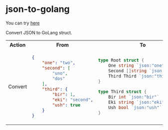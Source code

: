 # json-to-golang

You can try [here](https://zh1gr.github.io/json-to-golang/)

Convert JSON to GoLang struct.

<table>
<tr>
<th> Action </th>
<th> From </th>
<th> To </th>
</tr>
<tr>
<td>Convert</td>
<td>

```json
{
    "one": "two",
    "second": [
        "uno",
        "dos"
    ],
    "third": {
        "bir": 1,
        "eki": "second",
        "ush": true
    }
}
```

</td>
<td>

```go
type Root struct {
	One string `json:"one"`
	Second []string `json:"second"`
	Third Third `json:"third"`
}

type Third struct {
	Bir int `json:"bir"`
	Eki string `json:"eki"`
	Ush bool `json:"ush"`
}
```

</td>
</tr>
</table>